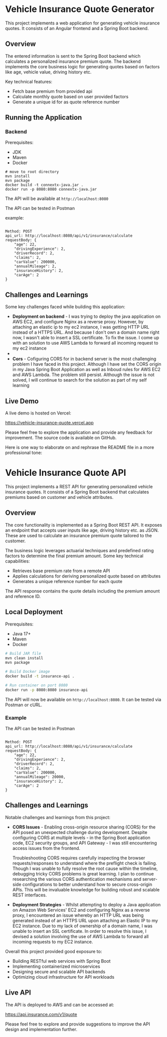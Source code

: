# Vehicle Insurance Quote Generator

This project implements a web application for generating vehicle insurance quotes. It consists of an Angular frontend and a Spring Boot backend.

## Overview

The entered information is sent to the Spring Boot backend which calculates a personalized insurance premium quote. The backend implements the core business logic for generating quotes based on factors like age, vehicle value, driving history etc.

Key technical features:

- Fetch base premium from provided api
- Calculate monthly quote based on user provided factors 
- Generate a unique id for as quote reference number 

## Running the Application

### Backend

Prerequisites: 
- JDK
- Maven
- Docker

```
# move to root directory
mvn install
mvn package
docker build -t connextx-java.jar .
docker run -p 8080:8080 connextx-java.jar
```

The API will be available at `http://localhost:8080`


The API can be tested in Postman

example:
```

Method: POST
api_url: http://localhost:8080/api/v1/insurance/calculate
requestBody: {
    "age": 22, 
    "drivingExperience": 2, 
    "driverRecord": 2, 
    "claims": 2, 
    "carValue": 200000,
    "annualMileage": 2,
    "insuranceHistory": 2,
    "carAge": 2
}
```
## Challenges and Learnings

Some key challenges faced while building this application:

- **Deployment on backend** - I was trying to deploy the java application on AWS EC2, and configure Nginx as a reverse proxy. However, by attaching an elastic ip to my ec2 instance, I was getting HTTP URL instead of a HTTPS URL. And because I don't own a domain name right now, I wasn't able to insert a SSL certificate. To fix the issue. I come up with an solution to use AWS Lambda to forward all incoming request to my ec2 instance
- 
- **Cors** - Cofiguring CORS for in backend server is the most challenging problem I have faced in this project. Although I have set the CORS origin in my Java Spring Boot Application as well as Inboud rules for AWS EC2 and AWS Lambda. The problem still persist. Although the issue is not solved, I will continue to search for the solution as part of my self learning

## Live Demo

A live demo is hosted on Vercel:

https://vehicle-insurance-quote.vercel.app

Please feel free to explore the application and provide any feedback for improvement. The source code is available on GitHub.




Here is one way to elaborate on and rephrase the README file in a more professional tone:

# Vehicle Insurance Quote API

This project implements a REST API for generating personalized vehicle insurance quotes. It consists of a Spring Boot backend that calculates premiums based on customer and vehicle attributes. 

## Overview

The core functionality is implemented as a Spring Boot REST API. It exposes an endpoint that accepts user inputs like age, driving history etc. as JSON. These are used to calculate an insurance premium quote tailored to the customer. 

The business logic leverages actuarial techniques and predefined rating factors to determine the final premium amount. Some key technical capabilities:

- Retrieves base premium rate from a remote API 
- Applies calculations for deriving personalized quote based on attributes
- Generates a unique reference number for each quote

The API response contains the quote details including the premium amount and reference ID.

## Local Deployment

Prerequisites:
- Java 17+
- Maven
- Docker

```bash
# Build JAR file
mvn clean install
mvn package

# Build Docker image 
docker build -t insurance-api .

# Run container on port 8080 
docker run -p 8080:8080 insurance-api
```

The API will now be available on `http://localhost:8080`. It can be tested via Postman or cURL.

### Example
The API can be tested in Postman

```

Method: POST
api_url: http://localhost:8080/api/v1/insurance/calculate
requestBody: {
    "age": 22, 
    "drivingExperience": 2, 
    "driverRecord": 2, 
    "claims": 2, 
    "carValue": 200000,
    "annualMileage": 20000,
    "insuranceHistory": 2,
    "carAge": 2
}
```
## Challenges and Learnings

Notable challenges and learnings from this project:

- **CORS Issues** - Enabling cross-origin resource sharing (CORS) for the API posed an unexpected challenge during development. Despite configuring CORS at multiple levels - in the Spring Boot application code, EC2 security groups, and API Gateway - I was still encountering access issues from the frontend.

    Troubleshooting CORS requires carefully inspecting the browser requests/responses to understand where the preflight check is failing. Though I was unable to fully resolve the root cause within the timeline, debugging tricky CORS problems is great learning. I plan to continue researching the various CORS authentication mechanisms and server-side configurations to better understand how to secure cross-origin APIs. This will be invaluable knowledge for building robust and scalable REST interfaces.

- **Deployment Strategies** - Whilst attempting to deploy a Java application on Amazon Web Services' EC2 and configuring Nginx as a reverse proxy, I encountered an issue whereby an HTTP URL was being generated instead of an HTTPS URL upon attaching an Elastic IP to my EC2 instance. Due to my lack of ownership of a domain name, I was unable to insert an SSL certificate. In order to resolve this issue, I devised a solution involving the use of AWS Lambda to forward all incoming requests to my EC2 instance.

Overall this project provided good exposure to:
- Building RESTful web services with Spring Boot
- Implementing containerized microservices
- Designing secure and scalable API backends
- Optimizing cloud infrastructure for API workloads

## Live API

The API is deployed to AWS and can be accessed at:

https://api.insurance.com/v1/quote

Please feel free to explore and provide suggestions to improve the API design and implementation further.